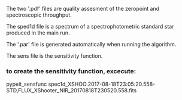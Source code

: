 The two '.pdf' files are quality assesment of the zeropoint and spectroscopic throughput.

The sped1d file is a spectrum of a spectrophotometric standard star produced in the main run.

The '.par' file is generated automatically when running the algorithm.

The sens file is the sensitivity function.

### to create the sensitivity function, excecute:

pypeit_sensfunc spec1d_XSHOO.2017-08-18T23\:05\:20.558-STD\,FLUX_XShooter_NIR_20170818T230520.558.fits


